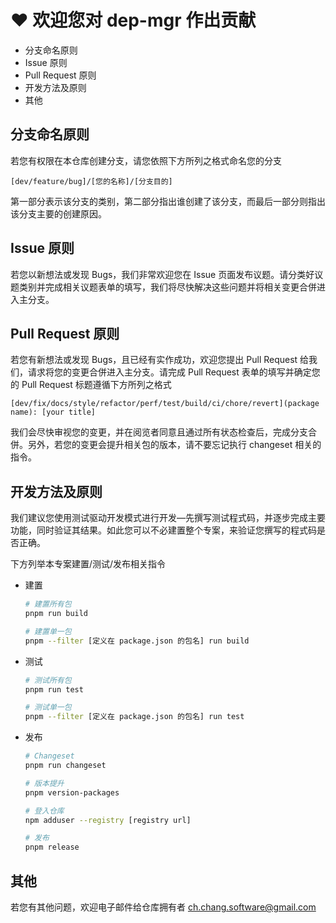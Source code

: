 # ❤️ 欢迎您对 dep-mgr 作出贡献

- 分支命名原则
- Issue 原则
- Pull Request 原则
- 开发方法及原则
- 其他

## 分支命名原则

若您有权限在本仓库创建分支，请您依照下方所列之格式命名您的分支

    [dev/feature/bug]/[您的名称]/[分支目的]

第一部分表示该分支的类别，第二部分指出谁创建了该分支，而最后一部分则指出该分支主要的创建原因。

## Issue 原则

若您以新想法或发现 Bugs，我们非常欢迎您在 Issue 页面发布议题。请分类好议题类别并完成相关议题表单的填写，我们将尽快解决这些问题并将相关变更合併进入主分支。

## Pull Request 原则

若您有新想法或发现 Bugs，且已经有实作成功，欢迎您提出 Pull Request 给我们，请求将您的变更合併进入主分支。请完成 Pull Request 表单的填写并确定您的 Pull Request 标题遵循下方所列之格式

    [dev/fix/docs/style/refactor/perf/test/build/ci/chore/revert](package name): [your title]

我们会尽快审视您的变更，并在阅览者同意且通过所有状态检查后，完成分支合併。另外，若您的变更会提升相关包的版本，请不要忘记执行 changeset 相关的指令。

## 开发方法及原则

我们建议您使用测试驱动开发模式进行开发—先撰写测试程式码，并逐步完成主要功能，同时验证其结果。如此您可以不必建置整个专案，来验证您撰写的程式码是否正确。

下方列举本专案建置/测试/发布相关指令

- 建置

  ```bash
  # 建置所有包
  pnpm run build

  # 建置单一包
  pnpm --filter [定义在 package.json 的包名] run build

  ```

- 测试

  ```bash
  # 测试所有包
  pnpm run test

  # 测试单一包
  pnpm --filter [定义在 package.json 的包名] run test
  ```

- 发布

  ```bash
  # Changeset
  pnpm run changeset

  # 版本提升
  pnpm version-packages

  # 登入仓库
  npm adduser --registry [registry url]

  # 发布
  pnpm release
  ```

## 其他

若您有其他问题，欢迎电子邮件给仓库拥有者 <ch.chang.software@gmail.com>
